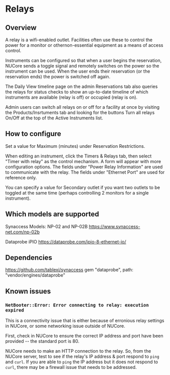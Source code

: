 # Relays

## Overview
A relay is a wifi-enabled outlet.  Facilities often use these to control the power for a monitor or othernon-essential equipment as a means of access control.

Instruments can be configured so that when a user begins the reservation, NUCore sends a toggle signal and remotely switches on the power so the instrument can be used.  When the user ends their reservation (or the reservation ends) the power is switched off again.

The Daily View timeline page on the admin Reservations tab also queries the relays for status checks to show an up-to-date timeline of which instruments are available (relay is off) or occupied (relay is on).

Admin users can switch all relays on or off for a facility at once by visiting the Products/Insrtuments tab and looking for the buttons Turn all relays On/Off at the top of the Active Instruments list.

## How to configure
Set a value for Maximum (minutes) under Reservation Restrictions.

When editing an instrument, click the Timers & Relays tab, then select "Timer with relay" as the control mechanism.  A form will appear with more configuration options.  The fields under "Power Relay Information" are used to communicate with the relay.  The fields under "Ethernet Port" are used for reference only.

You can specify a value for Secondary outlet if you want two outlets to be toggled at the same time (perhaps controlling 2 monitors for a single instrument).

## Which models are supported
Synaccess Models: NP-02 and NP-02B
https://www.synaccess-net.com/np-02b

Dataprobe iPIO
https://dataprobe.com/ipio-8-ethernet-io/


## Dependencies
https://github.com/tablexi/synaccess
gem "dataprobe", path: "vendor/engines/dataprobe"

## Known issues

### `NetBooter::Error: Error connecting to relay: execution expired`

This is a connectivity issue that is either because of erronious relay settings in NUCore, or some networking issue outside of NUCore.

First, check in NUCore to ensure the correct IP address and port have been provided -- the standard port is 80.

NUCore needs to make an HTTP connection to the relay. So, from the NUCore server, test to see if the relay's IP address & port respond to `ping` and `curl`. If you are able to `ping` the IP address but it does not respond to `curl`, there may be a firewall issue that needs to be addressed.

